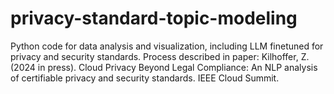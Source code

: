 # privacy-standard-topic-modeling
Python code for data analysis and visualization, including LLM finetuned for privacy and security standards.
Process described in paper: 
    Kilhoffer, Z. (2024 in press). Cloud Privacy Beyond Legal Compliance: An NLP analysis of certifiable privacy and security standards. IEEE Cloud Summit.
